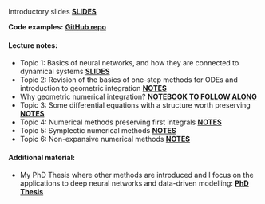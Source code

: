 Introductory slides [**SLIDES**](https://docs.google.com/presentation/d/1MZfbEtq8GmEjDnp64cMnYh8c_Jet_9PPRvgwBLBW9RM/edit?usp=sharing)

**Code examples:** [**GitHub repo**](https://github.com/davidemurari/univrGeometricIntegration)

#### Lecture notes:

- Topic 1: Basics of neural networks, and how they are connected to dynamical systems [**SLIDES**](/notesUniVR/slidesBackground.pdf)
- Topic 2: Revision of the basics of one-step methods for ODEs and introduction to geometric integration [**NOTES**](/notesUniVR/revision.pdf)
- Why geometric numerical integration? [**NOTEBOOK TO FOLLOW ALONG**](https://github.com/davidemurari/univrGeometricIntegration/blob/main/whyGeometricIntegration.ipynb)
- Topic 3: Some differential equations with a structure worth preserving [**NOTES**](/notesUniVR/structure.pdf)
- Topic 4: Numerical methods preserving first integrals [**NOTES**](/notesUniVR/firstIntegrals.pdf)
- Topic 5: Symplectic numerical methods [**NOTES**](/notesUniVR/symplectic.pdf)
- Topic 6: Non-expansive numerical methods [**NOTES**](/notesUniVR/contractive.pdf)

#### Additional material:
- My PhD Thesis where other methods are introduced and I focus on the applications to deep neural networks and data-driven modelling: [**PhD Thesis**](/phd_thesis.pdf)